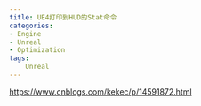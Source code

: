 ```yaml
---
title: UE4打印到HUD的Stat命令
categories:
- Engine
- Unreal
- Optimization
tags:
    Unreal
---
```

https://www.cnblogs.com/kekec/p/14591872.html